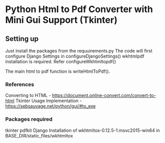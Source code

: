 # Python Html to Pdf Converter with Mini Gui Support (Tkinter)

## Setting up
Just install the packages from the requuirements.py
The code will first configure Django Settings in configureDjangoSettings()
wkhtmlpdf installation is required. Refer configureWkhtmltopdf()

The main html to pdf function is writeHtmlToPdf().

### References
Converting to HTML - https://document.online-convert.com/convert-to-html
Tkinter Usage Implementation - https://sebsauvage.net/python/gui/#to_exe

### Packages required
tkinter
pdfkit
Django
Installation of wkhtmltox-0.12.5-1.msvc2015-win64 in BASE_DIR/static_files/wkhtmltox

